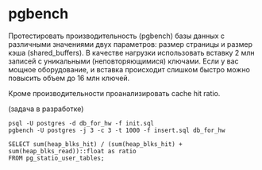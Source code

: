 # pgbench

Протестировать производительность (pgbench) базы данных
с различными значениями двух параметров:
размер страницы и размер кэша (shared_buffers).
В качестве нагрузки использовать вставку 2 млн записей
с уникальными (неповторяющимися) ключами.
Если у вас мощное оборудование, и вставка происходит слишком
быстро можно повысить объем до 16 млн ключей.

Кроме производительности проанализировать cache hit ratio.

(задача в разработке)

```roomsql
psql -U postgres -d db_for_hw -f init.sql
pgbench -U postgres -j 3 -c 3 -t 1000 -f insert.sql db_for_hw
```
```roomsql
SELECT sum(heap_blks_hit) / (sum(heap_blks_hit) + sum(heap_blks_read))::float as ratio
FROM pg_statio_user_tables;
```

